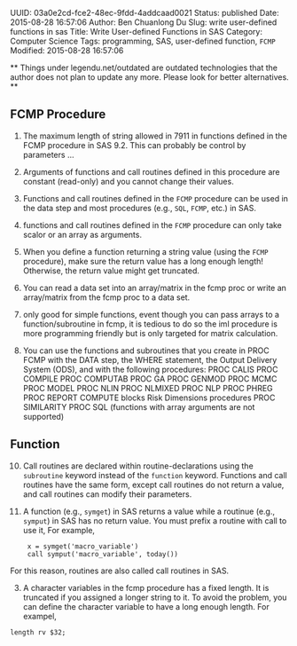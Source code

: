 UUID: 03a0e2cd-fce2-48ec-9fdd-4addcaad0021
Status: published
Date: 2015-08-28 16:57:06
Author: Ben Chuanlong Du
Slug: write user-defined functions in sas
Title: Write User-defined Functions in SAS
Category: Computer Science
Tags: programming, SAS, user-defined function, `FCMP`
Modified: 2015-08-28 16:57:06

**
Things under legendu.net/outdated are outdated technologies 
that the author does not plan to update any more. 
Please look for better alternatives.
**

## FCMP Procedure

1. The maximum length of string allowed in 7911 
in functions defined in the FCMP procedure in SAS 9.2.
This can probably be control by parameters ...

1. Arguments of functions and call routines defined in this procedure 
are constant (read-only) and you cannot change their values.

2. Functions and call routines defined in the `FCMP` procedure
can be used in the data step and most procedures (e.g., `SQL`, `FCMP`, etc.) in SAS.

3. functions and call routines defined in the `FCMP` procedure 
can only take scalor or an array as arguments.


4. When you define a function returning a string value 
(using the `FCMP` procedure), 
make sure the return value has a long enough length!
Otherwise, 
the return value might get truncated.

5. You can read a data set into an array/matrix in the fcmp proc 
or write an array/matrix from the fcmp proc to a data set.

6. only good for simple functions,
event though you can pass arrays to a function/subroutine in fcmp, it is tedious to do so
the iml procedure is more programming friendly but is only targeted for matrix calculation.


7. You can use the functions and subroutines that you create in PROC FCMP with the DATA step, the WHERE statement, the Output Delivery System (ODS), and with the following procedures:
PROC CALIS
PROC COMPILE
PROC COMPUTAB
PROC GA
PROC GENMOD
PROC MCMC
PROC MODEL
PROC NLIN
PROC NLMIXED
PROC NLP
PROC PHREG
PROC REPORT COMPUTE blocks
Risk Dimensions procedures
PROC SIMILARITY
PROC SQL (functions with array arguments are not supported)
## Function

10. Call routines are declared within routine-declarations 
using the `subroutine` keyword instead of the `function` keyword. 
Functions and call routines have the same form, 
except call routines do not return a value, 
and call routines can modify their parameters.

2. A function (e.g., `symget`) in SAS returns a value while a routinue (e.g., `symput`) in SAS has no return value. 
You must prefix a routine with call to use it,
For example,

        x = symget('macro_variable')
        call symput('macro_variable', today())

For this reason, 
routines are also called call routines in SAS.

3. A character variables in the fcmp procedure has a fixed length. 
It is truncated if you assigned a longer string to it.
To avoid the problem, 
you can define the character variable to have a long enough length.
For exampel,
```SAS
length rv $32; 
```
